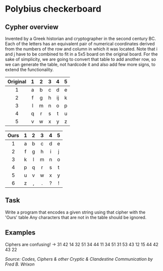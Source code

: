 # Polybius checkerboard

## Cypher overview

Invented by a Greek historian and cryptographer in the second century BC.
Each of the letters has an equivalent pair of numerical coordinates derived from the numbers of the row and column in which it was located.
Note that i and j have to be combined to fit in a 5x5 board on the original board. For the sake of simplicity, we are going to convert that table to add another row, so we can generate the table, not hardcode it and also add few more signs, to extend the functionality.

| Original |  1  |  2  |  3  |  4  |  5  |
| :------: | :-: | :-: | :-: | :-: | :-: |
|    1     |  a  |  b  |  c  |  d  |  e  |
|    2     |  f  |  g  |  h  | ij  |  k  |
|    3     |  l  |  m  |  n  |  o  |  p  |
|    4     |  q  |  r  |  s  |  t  |  u  |
|    5     |  v  |  w  |  x  |  y  |  z  |

| Ours |  1  |  2  |  3  |  4  |  5  |
| :--: | :-: | :-: | :-: | :-: | :-: |
|  1   |  a  |  b  |  c  |  d  |  e  |
|  2   |  f  |  g  |  h  |  i  |  j  |
|  3   |  k  |  l  |  m  |  n  |  o  |
|  4   |  p  |  q  |  r  |  s  |  t  |
|  5   |  u  |  v  |  w  |  x  |  y  |
|  6   |  z  |  ,  |  .  |  ?  |  !  |

## Task

Write a program that encodes a given string using that cipher with the 'Ours' table 
Any characters that are not in the table should be ignored. 

## Examples

Ciphers are confusing! -> 31 42 14 32 51 34 44 11 34 51 31 53 43 12 15 44 42 43 22

_Source: Codes, Ciphers & other Cryptic & Clandestine Communication by Fred B. Wrixon_
